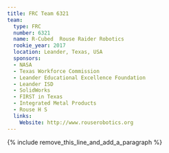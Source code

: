 ```yaml
---
title: FRC Team 6321
team:
  type: FRC
  number: 6321
  name: R-Cubed  Rouse Raider Robotics
  rookie_year: 2017
  location: Leander, Texas, USA
  sponsors:
  - NASA
  - Texas Workforce Commission
  - Leander Educational Excellence Foundation
  - Leander ISD
  - SolidWorks
  - FIRST in Texas
  - Integrated Metal Products
  - Rouse H S
  links:
    Website: http://www.rouserobotics.org
---
```


{% include remove_this_line_and_add_a_paragraph %}